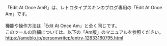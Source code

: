 「Edit At Once AmR」は、レトロタイプスキンのブログ専用の「Edit At Once Am」です。<br>
<br>
機能や操作方法は「Edit At Once Am」と全く同じです。 <br>
このツールの詳細については、以下の「Am版」のマニュアルを参照ください。<br>
https://ameblo.jp/personwritep/entry-12833160795.html
